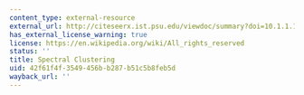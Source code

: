 ```yaml
---
content_type: external-resource
external_url: http://citeseerx.ist.psu.edu/viewdoc/summary?doi=10.1.1.19.8100
has_external_license_warning: true
license: https://en.wikipedia.org/wiki/All_rights_reserved
status: ''
title: Spectral Clustering
uid: 42f61f4f-3549-456b-b287-b51c5b8feb5d
wayback_url: ''
---
```

